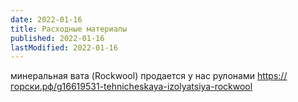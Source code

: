 ```yaml
---
date: 2022-01-16
title: Расходные материалы
published: 2022-01-16
lastModified: 2022-01-16
---
```


минеральная вата (Rockwool) продается у нас рулонами https://горски.рф/g16619531-tehnicheskaya-izolyatsiya-rockwool